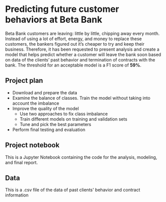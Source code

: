 # Predicting future customer behaviors at Beta Bank
  
Beta Bank customers are leaving: little by little, chipping away every month. Instead of using a lot of effort, energy, and money to replace these customers, the bankers figured out it’s cheaper to try and keep their business. Therefore, it has been requested to present analysis and create a model that helps predict whether a customer will leave the bank soon based on data of the clients’ past behavior and termination of contracts with the bank. The threshold for an acceptable model is a F1 score of <b>59%</b>.

## Project plan

- Download and prepare the data
- Examine the balance of classes. Train the model without taking into account the imbalance
- Improve the quality of the model
  - Use two approaches to fix class imbalance
  - Train different models on training and validation sets
  - Tune and pick the best parameters
- Perform final testing and evaluation

## Project notebook
This is a Jupyter Notebook containing the code for the analysis, modeling, and final report.

## Data
This is a .csv file of the data of past clients' behavior and contract information
